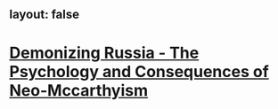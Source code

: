 layout: false
---
# [Demonizing Russia - The Psychology and Consequences of Neo-Mccarthyism](/demonizing-russia-the-psychology-and-consequences-of-neo-mccarthyism)